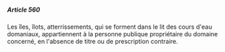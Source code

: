 ##### Article 560

Les îles, îlots, atterrissements, qui se forment dans le lit des cours d'eau domaniaux, appartiennent à la personne publique propriétaire du domaine concerné, en l'absence de titre ou de prescription contraire.

